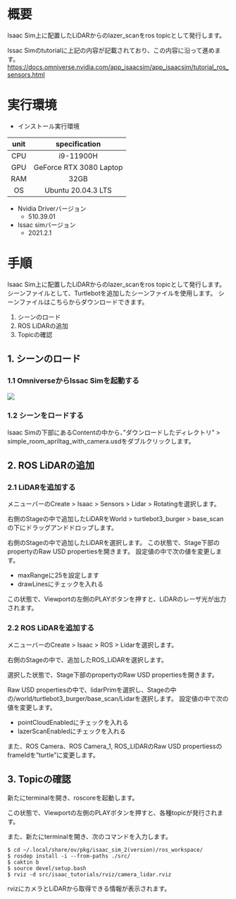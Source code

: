 # 概要
Isaac Sim上に配置したLiDARからのlazer_scanをros topicとして発行します。

Issac Simのtutorialに上記の内容が記載されており、この内容に沿って進めます。
https://docs.omniverse.nvidia.com/app_isaacsim/app_isaacsim/tutorial_ros_sensors.html

# 実行環境

- インストール実行環境

| unit       |       specification | 
|:-----------------:|:------------------:|
| CPU         | i9-11900H |  
| GPU         | GeForce RTX 3080 Laptop|  
| RAM         | 32GB | 
| OS         | Ubuntu 20.04.3 LTS  |

- Nvidia Driverバージョン
   - 510.39.01
- Issac simバージョン
   - 2021.2.1


# 手順
Isaac Sim上に配置したLiDARからのlazer_scanをros topicとして発行します。
シーンファイルとして、Turtlebotを追加したシーンファイルを使用します。
シーンファイルはこちらからダウンロードできます。

1. シーンのロード
2. ROS LiDARの追加
3. Topicの確認

## 1. シーンのロード
### 1.1 OmniverseからIssac Simを起動する
![](https://storage.googleapis.com/zenn-user-upload/a1927915e055-20220213.png)

### 1.2 シーンをロードする
Isaac Simの下部にあるContentの中から、”ダウンロードしたディレクトリ” > simple_room_apriltag_with_camera.usdをダブルクリックします。

## 2. ROS LiDARの追加
### 2.1 LiDARを追加する
メニューバーのCreate > Isaac > Sensors > Lidar > Rotatingを選択します。

右側のStageの中で追加したLiDARをWorld > turtlebot3_burger > base_scanの下にドラッグアンドドロップします。


右側のStageの中で追加したLiDARを選択します。
この状態で、Stage下部のpropertyのRaw USD propertiesを開きます。
設定値の中で次の値を変更します。

- maxRangeに25を設定します
- drawLinesにチェックを入れる

この状態で、Viewportの左側のPLAYボタンを押すと、LiDARのレーザ光が出力されます。


### 2.2 ROS LiDARを追加する
メニューバーのCreate > Isaac > ROS > Lidarを選択します。

右側のStageの中で、追加したROS_LiDARを選択します。

選択した状態で、Stage下部のpropertyのRaw USD propertiesを開きます。


Raw USD propertiesの中で、lidarPrimを選択し、Stageの中の/world/turtlebot3_burger/base_scan/Lidarを選択します。
設定値の中で次の値を変更します。

- pointCloudEnabledにチェックを入れる
- lazerScanEnabledにチェックを入れる

また、ROS Camera、ROS Camera_1, ROS_LIDARのRaw USD propertiessのframeIdを”turtle”に変更します。


## 3. Topicの確認
新たにterminalを開き、roscoreを起動します。

この状態で、Viewportの左側のPLAYボタンを押すと、各種topicが発行されます。

また、新たにterminalを開き、次のコマンドを入力します。

~~~ bash:shell
$ cd ~/.local/share/ov/pkg/isaac_sim_2(version)/ros_workspace/
$ rosdep install -i --from-paths ./src/
$ caktin b
$ source devel/setup.bash
$ rviz -d src/isaac_tutorials/rviz/camera_lidar.rviz
~~~

rvizにカメラとLiDARから取得できる情報が表示されます。


